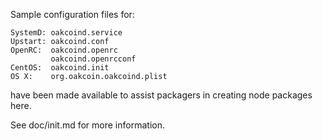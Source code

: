 Sample configuration files for:
```
SystemD: oakcoind.service
Upstart: oakcoind.conf
OpenRC:  oakcoind.openrc
         oakcoind.openrcconf
CentOS:  oakcoind.init
OS X:    org.oakcoin.oakcoind.plist
```
have been made available to assist packagers in creating node packages here.

See doc/init.md for more information.
